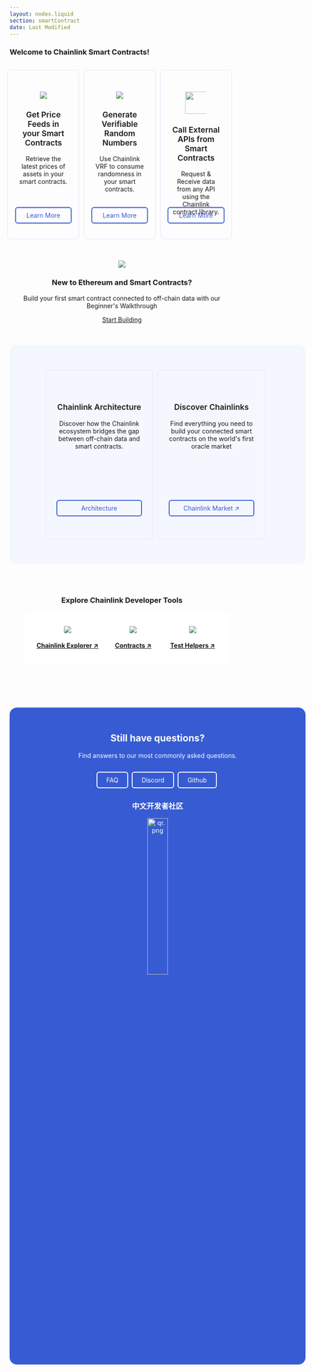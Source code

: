 ```yaml
---
layout: nodes.liquid
section: smartContract
date: Last Modified
---
```


<div>
  <h3>Welcome to Chainlink Smart Contracts!</h3>
  <div class="markdown-body">
    <div class="row center cl-section cl-section--one">
      <div class="col-md-4 col-sm-12 col-xs-12">
        <div class="cl-featuredcard">
          <img
            src="https://uploads-ssl.webflow.com/5e444500cbc42eeb5198206f/5e7898724c71bddf6749df17_DeFi2.svg"
            class="cl-image-featured"
          />
          <h3>Get Price Feeds in your Smart Contracts</h3>
          <p>Retrieve the latest prices of assets in your smart contracts.</p>
          <a
            href="/docs/using-chainlink-reference-contracts"
            class="cl-button--ghost"
            >Learn More
          </a>
        </div>
      </div>
      <div class="col-md-4 col-sm-12 col-xs-12">
        <div class="cl-featuredcard">
          <img
            src="https://uploads-ssl.webflow.com/5e444500cbc42eeb5198206f/5e7898724c71bd62c149df16_Example.svg"
            class="cl-image-featured"
          />
          <h3>Generate Verifiable Random Numbers</h3>
          <p>
            Use Chainlink VRF to consume randomness in your smart contracts.
          </p>
          <a
            href="/docs/chainlink-vrf"
            class="cl-button--ghost"
            >Learn More
          </a>
        </div>
      </div>
      <div class="col-md-4 col-sm-12 col-xs-12">
        <div class="cl-featuredcard">
          <img
            src="https://uploads-ssl.webflow.com/5e444500cbc42eeb5198206f/5e7894ddbc6262c7a18da684_RequestSmall.svg"
            class="cl-image-featured"
            height="50"
          />
          <h3>Call External APIs from Smart Contracts</h3>
          <p>
            Request &amp; Receive data from any API using the Chainlink contract
            library.
          </p>
          <a
            href="/docs/request-and-receive-data"
            class="cl-button--ghost"
            >Learn More
          </a>
        </div>
      </div>
    </div>
    <div class="cl-section">
      <img
        src="https://uploads-ssl.webflow.com/5e444500cbc42eeb5198206f/5e789d70c115820a2354f2cc_ChainlinkProject.svg"
        class="cl-image-featured"
      />
      <h3>New to Ethereum and Smart Contracts?</h3>
      <p>
        Build your first smart contract connected to off-chain data with our
        Beginner's Walkthrough
      </p>
      <a
        href="/docs/beginners-tutorial"
        class="keychainify-checked"
        >Start Building</a
      >
    </div>
    <div class="cl-section">
      <div class="cl-box cl-box__lightblue">
        <div class="row">
          <div class="col-md-6 col-sm-12 col-xs-12">
            <div class="cl-featuredcard">
              <h3>Chainlink Architecture</h3>
              <p>
                Discover how the Chainlink ecosystem bridges the gap between
                off-chain data and smart contracts.
              </p>
              <a
                href="/docs/architecture-overview"
                class="cl-button--ghost"
                >Architecture</a
              >
            </div>
          </div>
          <div class="col-md-6 col-sm-12 col-xs-12">
            <div class="cl-featuredcard">
              <h3>Discover Chainlinks</h3>
              <p>
                Find everything you need to build your connected smart contracts
                on the world's first oracle market
              </p>
              <a
                href="https://market.link/"
                class="cl-button--ghost"
                target="_blank"
                >Chainlink Market ↗</a
              >
            </div>
          </div>
        </div>
      </div>
    </div>
    <div class="cl-section cl-section--tools">
      <h3>Explore Chainlink Developer Tools</h3>
      <div class="row center cl-section">
        <div class="col-md-4 col-sm-12 col-xs-12">
          <div class="cl-productcard">
            <a
              href="https://explorer.chain.link/"
              target="_blank"
              class="fill-div"
            >
              <img
                src="https://uploads-ssl.webflow.com/5e444500cbc42eeb5198206f/5e711676c0d8d9ee70422688_Explorer.svg"
                class="cl-image-featured"
              />
              <h4>Chainlink Explorer ↗</h3>
            </a>
          </div>
        </div>
        <div class="col-md-4 col-sm-12 col-xs-12">
          <div class="cl-productcard">
            <a
              href="https://www.npmjs.com/package/@chainlink/contracts"
              target="_blank"
              class="fill-div"
              ><img
                src="https://uploads-ssl.webflow.com/5e444500cbc42eeb5198206f/5e711675d22595473f1c0c20_Contract.svg"
                class="cl-image-featured"
              />
              <h4>Contracts ↗</h3>
            </a>
          </div>
        </div>
        <div class="col-md-4 col-sm-12 col-xs-12">
          <div class="cl-productcard">
            <a
              href="https://www.npmjs.com/package/@chainlink/test-helpers"
              target="_blank"
              class="fill-div"
              ><img
                src="https://uploads-ssl.webflow.com/5e444500cbc42eeb5198206f/5e7116765b27d4521f92bac6_Tester.svg"
                class="cl-image-featured"
              />
              <h4>Test Helpers ↗</h3>
            </a>
          </div>
        </div>
      </div>
    </div>
  </div>
  <div class="cl-box cl-box-blue">
    <h2 style="margin-top: 0px !important">Still have questions?</h2>
    <p>Find answers to our most commonly asked questions.</p>
    <div class="rowcenter" style="margin-top: 24px !important">
      <a
        href="/docs/faq"
        class="cl-button--ghost cl-button--ghost--white"
        >FAQ</a
      >
      <a
        href="https://discord.gg/2YHSAey"
        class="cl-button--ghost cl-button--ghost--white"
        >Discord</a
      >
      <a
        href="https://github.com/smartcontractkit/chainlink"
        class="cl-button--ghost cl-button--ghost--white"
        >Github</a
      >
    </div>
    <h3>中文开发者社区</h3>
    <img
      src="https://files.readme.io/f639125-qr.png"
      title="qr.png"
      height="auto"
      width="30%"
    />
  </div>
</div>


<style>
.row {
    display: flex;
    flex: 0 0 auto;
}
.center {
  align-items: center;
}
.cl-section {
    padding: 0 0 48px;
    justify-content: center;
      align-content: space-between;
}
.markdown-body .cl-section {
    padding: 0 0 48px;
    text-align: center;
}
.markdown-body img {
    box-sizing: content-box;
    display: inline-block;
    vertical-align: middle;
    max-width: 48px;
    margin-left: auto;
    margin-right: auto;
    border-style: none;
    outline: none !important;
}
.col-sm-12 {
    -ms-flex-preferred-size: 100%;
    flex-basis: 100%;
    max-width: 100%;
}
.col-md-4 {
    flex-basis: 32%;
    max-width: 32%;
    margin-right: 10px;
    box-sizing: border-box;
    -webkit-box-flex: 0;
    -ms-flex: 0 0 auto;
    flex: 0 0 auto;
}
.col-md-6 {
    -ms-flex-preferred-size: 48%;
    flex-basis: 48%;
    max-width: 48%;
    margin-right: 10px;
    box-sizing: border-box;
    -webkit-box-flex: 0;
    -ms-flex: 0 0 auto;
    flex: 0 0 auto;
}
.cl-section--one{
  margin-top: 30px;
}
/* feature-card */
.cl-featuredcard {
    -webkit-text-size-adjust: 100%;
    word-wrap: break-word;
    text-align: center;
    -webkit-box-direction: normal;
    padding: 24px;
    padding-bottom: 48px;
    padding-top: 48px;
    width: 100%;
    border-radius: 8px;
    border: 1px solid #dee7fc;
    position: relative;
    box-sizing: border-box;
    height: 380px;
}
.cl-featuredcard h3 {
    font-size: 1.25em;
    font-weight: 600;
}
.cl-featuredcard a.cl-button--ghost {
    display: inline-block;
    padding: 8px;
    padding-left: 20px;
    padding-right: 20px;
    border: 2px solid #375bd2;
    margin: .3em .3em .3em 0;
    border-radius: 6px;
    box-sizing: border-box;
    text-decoration: none!important;
    color: #375bd2;
    text-align: center;
    transition: all .2s;
    transform: translateX(-50%);
    bottom: 45px;
    position: absolute;
    width: 80%;
}
.cl-featuredcard a.cl-button--ghost:hover {
    color: #fff;
    background-color: #375bd2;
}
.cl-section--one .cl-featuredcard .cl-button--ghost {
    transform: translateX(-50%);
    bottom: 30px;
    position: absolute;
    width: 80%;
}
/* cl-box */
.cl-box {
    width: 100%;
    height: auto;
    margin-top: 0;
    text-align: center;
    padding: 56px 80px;
    border-radius: 16px;
}
.cl-box__lightblue {
    background-color: #f5f7fe;
}
.cl-box-blue {
    background-color: #375bd2;
    border-radius: 16px;
    color: #fff;
}
/* buttons */
.cl-button--ghost--white {
    border: 2px solid #fff;
    color: #fff;
    display: inline-block;
    padding: 8px;
    padding-left: 20px;
    padding-right: 20px;
    margin: .3em .3em .3em 0;
    border-radius: 6px;
    box-sizing: border-box;
    text-decoration: none!important;
    text-align: center;
    transition: all .2s;
}
.cl-button--ghost--white:hover {
    color: #375bd2;
    background-color: #fff;
}
/* productcard */
.cl-productcard {
    padding: 16px;
    padding-top: 32px;
    width: 100%;
    border-radius: 8px;
    border: 0 solid #dee7fc;
    background-color: #fff;
    transition: all .2s;
}
.cl-productcard:hover {
    background-color: #f5f7fe;
    cursor: pointer;
}
</style>
